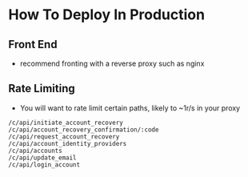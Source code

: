 # How To Deploy In Production

## Front End

* recommend fronting with a reverse proxy such as nginx

## Rate Limiting

* You will want to rate limit certain paths, likely to ~1r/s in your proxy

```
/c/api/initiate_account_recovery
/c/api/account_recovery_confirmation/:code
/c/api/request_account_recovery
/c/api/account_identity_providers
/c/api/accounts
/c/api/update_email
/c/api/login_account
```
